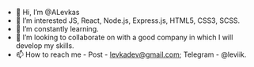 - 👋 Hi, I’m @ALevkas
- 👀 I’m interested JS, React, Node.js, Express.js, HTML5, CSS3, SCSS.
- 🌱 I’m constantly learning.
- 💞️ I’m looking to collaborate on with a good company in which I will develop my skills.
- 📫 How to reach me - Post - levkadev@gmail.com; Telegram - @leviik.

<!---
ALevkas/ALevkas is a ✨ special ✨ repository because its `README.md` (this file) appears on your GitHub profile.
You can click the Preview link to take a look at your changes.
--->
